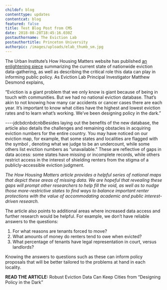 ```yaml
---
childof: blog
contenttype: updates
contentcat: blog
featured: false
title: Test Blog Post from CMS
date: 2018-08-28T18:45:16.030Z
postauthorname: The Eviction Lab
postauthortitle: Princeton University
authorpic: /images/uploads/elab_thumb_sm.jpg
---
```

The Urban Institute’s How Housing Matters website has published [an enlightening piece](https://howhousingmatters.org/articles/robust-eviction-data-can-keep-cities-designing-policy-dark/) summarizing the current state of nationwide eviction data-gathering, as well as describing the critical role this data can play in informing public policy. As Eviction Lab Principal Investigator Matthew Desmond explains,

“Eviction is a giant problem that we only know is giant because of being in touch with communities. But we had no national eviction database. That’s akin to not knowing how many car accidents or cancer cases there are each year. It’s important to know what cities have the highest and lowest eviction rates and to learn what’s working. We’ve been designing policy in the dark.”

\----jdcbdcnbdcnbBesides laying out the benefits of the new database, the article also details the challenges and remaining obstacles in acquiring eviction numbers for the entire country. You may have noticed on our eviction map, for example, that some states and localities are flagged with the symbol , denoting what we judge to be an undercount, while some others list eviction numbers as “unavailable.” These are reflective of gaps in data access: some states have missing or incomplete records, while others restrict access in the interest of shielding renters from the stigma of a publicly-accessible eviction judgment.

_The How Housing Matters article provides a helpful series of national maps that depict these areas of missing data. We are hopeful that revealing these gaps will prompt other researchers to help fill the void, as well as to nudge those more-restrictive states to find ways to balance important renter protections with the value of accommodating academic and public interest-driven research._

The article also points to additional areas where increased data access and further research would be helpful. For example, we don’t have reliable answers to the questions:

1. For what reasons are tenants forced to move?
2. What amounts of money do renters tend to owe when evicted?
3. What percentage of tenants have legal representation in court, versus landlords?

Knowing the answers to questions such as these can inform policy proposals that will be better tailored to the problems at hand in each locality.

**READ THE ARTICLE:** Robust Eviction Data Can Keep Cities from “Designing Policy in the Dark”
